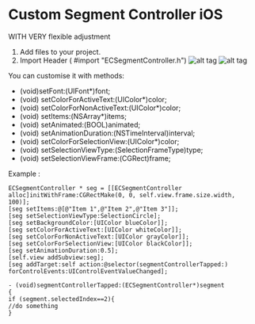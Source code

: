 # Custom Segment Controller iOS 
WITH VERY flexible adjustment


1. Add files to your project. 
2. Import Header   ( #import "ECSegmentController.h")
![alt tag](https://media.giphy.com/media/l0MYS9YDMhI8E12Ba/giphy.gif)
![alt tag](https://media.giphy.com/media/26ufcN8cxBHQ2BkJi/giphy.gif)

You can customise it with methods:

- (void)setFont:(UIFont*)font;
- (void) setColorForActiveText:(UIColor*)color;
- (void) setColorForNonActiveText:(UIColor*)color;
- (void) setItems:(NSArray*)items;
- (void) setAnimated:(BOOL)animated;
- (void) setAnimationDuration:(NSTimeInterval)interval;
- (void) setColorForSelectionView:(UIColor*)color;
- (void) setSelectionViewType:(SelectionFrameType)type;
- (void) setSelectionViewFrame:(CGRect)frame;

Example : 

	ECSegmentController * seg = [[ECSegmentController alloc]initWithFrame:CGRectMake(0, 0, self.view.frame.size.width, 100)];
	[seg setItems:@[@"Item 1",@"Item 2",@"Item 3"]];
	[seg setSelectionViewType:SelectionCircle];
	[seg setBackgroundColor:[UIColor blueColor]];
	[seg setColorForActiveText:[UIColor whiteColor]];
	[seg setColorForNonActiveText:[UIColor grayColor]];
	[seg setColorForSelectionView:[UIColor blackColor]];
	[seg setAnimationDuration:0.5];
	[self.view addSubview:seg];
	[seg addTarget:self action:@selector(segmentControllerTapped:) forControlEvents:UIControlEventValueChanged];
```
- (void)segmentControllerTapped:(ECSegmentController*)segment
{
if (segment.selectedIndex==2){
//do something
}




	
	
	
